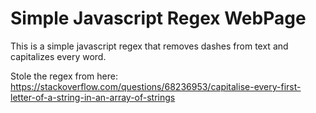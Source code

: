 # Simple Javascript Regex WebPage

This is a simple javascript regex that removes dashes from text and capitalizes every word.

Stole the regex from here: https://stackoverflow.com/questions/68236953/capitalise-every-first-letter-of-a-string-in-an-array-of-strings
